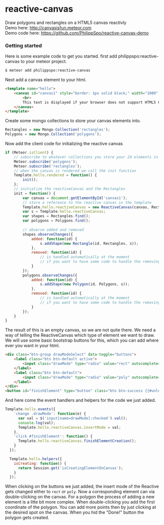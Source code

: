# reactive-canvas
Draw polygons and rectangles on a HTML5 canvas reactivly<br>
Demo here: http://canvasisfun.meteor.com<br>
Demo code here: https://github.com/PhilippSpo/reactive-canvas-demo

### Getting started

Here is some example code to get you started.
first add philippspo:reactive-canvas to your meteor project.
```sh
$ meteor add philippspo:reactive-canvas
```
Next add a canvas element to your html.
```html
<template name="hello">
    <canvas id="canvas1" style="border: 1px solid black;" width="1000" height="1000">
        <br>
    	This text is displayed if your browser does not support HTML5 Canvas.
    </canvas>
</template>
```
Create some mongo collections to store your canvas elements into.
```javascript
Rectangles = new Mongo.Collection('rectangles');
Polygons = new Mongo.Collection('polygons');
```
Now add the client code for initializing the reactive canvas
```javascript
if (Meteor.isClient) {
    // subscribe to whatever collections you store your 2d elements in
    Meteor.subscribe('polygons');
    Meteor.subscribe('rectangles');
    // when the canvas is rendered we call the init function
    Template.hello.rendered = function() {
        init();
    };
    // initialize the reactiveCanvas and the Rectangles
    init = function() {
        var canvas = document.getElementById('canvas1');
        // store a reference to the reactive canvas in the template
        Template.hello.reactiveCanvas = new ReactiveCanvas(canvas, Rectangles, Polygons);
        var s = Template.hello.reactiveCanvas;
        var shapes = Rectangles.find();
        var polygons = Polygons.find();
    
        // observe added and removed
        shapes.observeChanges({
            added: function(id) {
                s.addShape(new Rectangle(id, Rectangles, s));
            },
            removed: function(id) {
                // is handled automatically at the moment
                // if you want to have some code to handle the removing do it here
            }
        });
        polygons.observeChanges({
            added: function(id) {
                s.addShape(new Polygon(id, Polygons, s));
            },
            removed: function(id) {
                // is handled automatically at the moment
                // if you want to have some code to handle the removing do it here
            }
        });
    }
}
```
The result of this is an empty canvas, so we are not quite there.
We need a way of telling the ReactiveCanvas which type of element we want to draw.
We will use some basic bootstrap buttons for this, which you can add where ever you want in your html.
```html
<div class="btn-group drawModeSelect" data-toggle="buttons">
	<label class="btn btn-default active">
		<input class="drawMode" type="radio" value="rect" autocomplete="off" checked> Rectangle
	</label>
	<label class="btn btn-default">
		<input class="drawMode" type="radio" value="poly" autocomplete="off"> Polygon
	</label>
</div>
<button id="finishElement" type="button" class="btn btn-success {{#unless isCreating}}hidden{{/unless}}">Done!</button>
```
And here come the event handlers and helpers for the code we just added.
```javascript
Template.hello.events({
    'change .drawMode': function(e) {
      var val = $('input[name=drawMode]:checked').val();
      console.log(val);
      Template.hello.reactiveCanvas.insertMode = val;
    },
    'click #finishElement': function() {
      Template.hello.reactiveCanvas.finishElementCreation();
    }
  });

  Template.hello.helpers({
    isCreating: function() {
      return Session.get('isCreatingElementOnCanvas');
    }
  });
```
When clicking on the buttons we just added, the insert mode of the Reactive gets changed either to `rect` or `poly`. Now a corresponding element can via double-clicking on the canvas.
For a polygon the process of adding a new element is a litte bit more complex. When double-clicking you add the first coordinate of the polygon. You can add more points then by just clicking at the desired spot on the canvas. When you hid the "Done!" button the polygon gets created.
